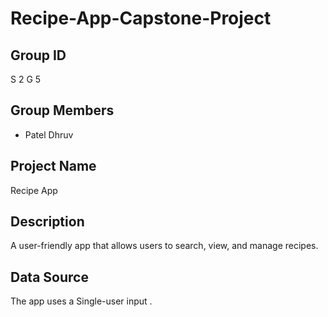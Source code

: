 # Recipe-App-Capstone-Project

## Group ID
S 2 G 5

## Group Members
- Patel Dhruv 



## Project Name
Recipe App


## Description
A user-friendly app that allows users to search, view, and manage recipes. 

## Data Source
The app uses a Single-user input . 

